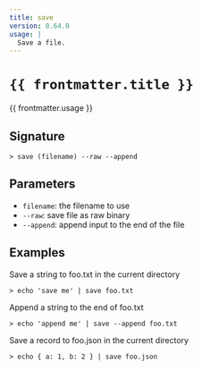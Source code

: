 ```yaml
---
title: save
version: 0.64.0
usage: |
  Save a file.
---
```


<script>
  import { usePageFrontmatter } from '@vuepress/client';
  export default { computed: { frontmatter() { return usePageFrontmatter().value; } } }
</script>

# <code>{{ frontmatter.title }}</code>

<div style='white-space: pre-wrap;'>{{ frontmatter.usage }}</div>

## Signature

```> save (filename) --raw --append```

## Parameters

 -  `filename`: the filename to use
 -  `--raw`: save file as raw binary
 -  `--append`: append input to the end of the file

## Examples

Save a string to foo.txt in the current directory
```shell
> echo 'save me' | save foo.txt
```

Append a string to the end of foo.txt
```shell
> echo 'append me' | save --append foo.txt
```

Save a record to foo.json in the current directory
```shell
> echo { a: 1, b: 2 } | save foo.json
```

